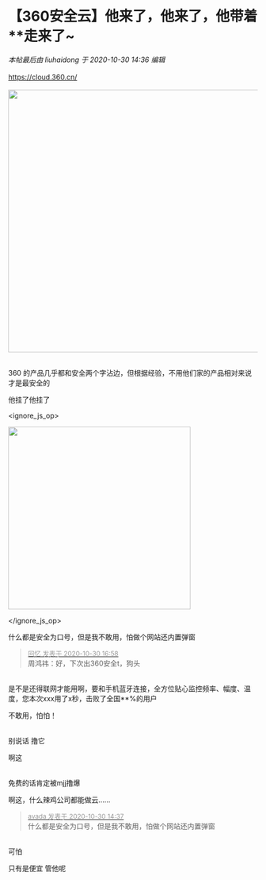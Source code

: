 # 【360安全云】他来了，他来了，他带着**走来了~


<i class="pstatus"> 本帖最后由 liuhaidong 于 2020-10-30 14:36 编辑 </i><br />
<br />
<a href="https://cloud.360.cn/" target="_blank">https://cloud.360.cn/</a><br />
<br />
<img id="aimg_Av0Vo" onclick="zoom(this, this.src, 0, 0, 0)" class="zoom" width="600" height="529" src="https://s1.ax1x.com/2020/10/30/BtnyIe.jpg" onmouseover="img_onmouseoverfunc(this)" onclick="zoom(this)" style="cursor:pointer" border="0" alt="" /><br />
<br />


360 的产品几乎都和安全两个字沾边，但根据经验，不用他们家的产品相对来说才是最安全的<img src="static/image/smiley/default/smile.gif" smilieid="1" border="0" alt="" />

他挂了他挂了<br />

<ignore_js_op>

<img id="aimg_140891" aid="140891" src="static/image/common/none.gif" zoomfile="forum.php?mod=attachment&aid=MTQwODkxfGY0ZDk2NjYyfDE2MDk2NDE2MDR8NDczNDR8NzYwMjM0&noupdate=yes&nothumb=yes" file="forum.php?mod=attachment&aid=MTQwODkxfGY0ZDk2NjYyfDE2MDk2NDE2MDR8NDczNDR8NzYwMjM0&noupdate=yes" class="zoom" onclick="zoom(this, this.src, 0, 0, 0)" width="368" id="aimg_140891" inpost="1" onmouseover="showMenu({'ctrlid':this.id,'pos':'12'})" />

<div class="tip tip_4 aimg_tip" id="aimg_140891_menu" style="position: absolute; display: none" disautofocus="true">
<div class="xs0">
<p><strong>360.png</strong> <em class="xg1">(70.99 KB, 下载次数: 3)</em></p>
<p>
<a href="forum.php?mod=attachment&amp;aid=MTQwODkxfGY0ZDk2NjYyfDE2MDk2NDE2MDR8NDczNDR8NzYwMjM0&amp;nothumb=yes" target="_blank">下载附件</a>

</p>

<p class="xg1 y">2020-10-30 14:49 上传</p>

</div>
<div class="tip_horn"></div>
</div>

</ignore_js_op>


什么都是安全为口号，但是我不敢用，怕做个网站还内置弹窗

<div class="quote"><blockquote><font size="2"><a href="https://www.hostloc.com/forum.php?mod=redirect&amp;goto=findpost&amp;pid=9376031&amp;ptid=760234" target="_blank"><font color="#999999">回忆 发表于 2020-10-30 16:58</font></a></font><br />
周鸿祎：好，下次出360安全t，狗头</blockquote></div><br />
是不是还得联网才能用啊，要和手机蓝牙连接，全方位贴心监控频率、幅度、温度，您本次xxx用了x秒，击败了全国**%的用户

不敢用，怕怕！<br />
<br />
<img src="static/image/smiley/default/time.gif" smilieid="15" border="0" alt="" /><img src="static/image/smiley/default/time.gif" smilieid="15" border="0" alt="" /><img src="static/image/smiley/default/time.gif" smilieid="15" border="0" alt="" />

别说话 撸它

啊这

<img src="static/image/smiley/default/lol.gif" smilieid="12" border="0" alt="" /><br />
<br />
免费的话肯定被mjj撸爆

啊这，什么辣鸡公司都能做云……

<div class="quote"><blockquote><font size="2"><a href="https://www.hostloc.com/forum.php?mod=redirect&amp;goto=findpost&amp;pid=9375169&amp;ptid=760234" target="_blank"><font color="#999999">avada 发表于 2020-10-30 14:37</font></a></font><br />
什么都是安全为口号，但是我不敢用，怕做个网站还内置弹窗</blockquote></div><br />
可怕

只有是便宜 管他呢<img id="aimg_rtk6l" onclick="zoom(this, this.src, 0, 0, 0)" class="zoom" src="https://cdn.jsdelivr.net/gh/hishis/forum-master/public/images/patch.gif" onmouseover="img_onmouseoverfunc(this)" onload="thumbImg(this)" border="0" alt="" />

